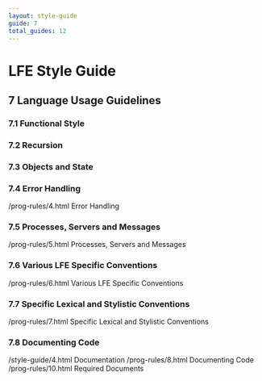 ```yaml
---
layout: style-guide
guide: 7
total_guides: 12
---
```

# LFE Style Guide

## 7 Language Usage Guidelines

### 7.1 Functional Style

### 7.2 Recursion

### 7.3 Objects and State

### 7.4 Error Handling

/prog-rules/4.html Error Handling

### 7.5 Processes, Servers and Messages

/prog-rules/5.html Processes, Servers and Messages

### 7.6 Various LFE Specific Conventions

/prog-rules/6.html Various LFE Specific Conventions

### 7.7 Specific Lexical and Stylistic Conventions

/prog-rules/7.html Specific Lexical and Stylistic Conventions

### 7.8 Documenting Code

/style-guide/4.html Documentation
/prog-rules/8.html Documenting Code
/prog-rules/10.html Required Documents
